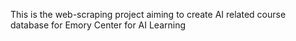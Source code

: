 This is the web-scraping project aiming to create AI related course database for Emory Center for AI Learning
